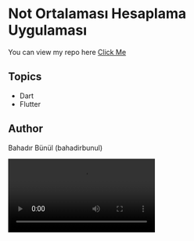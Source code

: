 # Not Ortalaması Hesaplama Uygulaması

You can view my repo here 
[Click Me](https://github.com/bahadirbunul/not_ortalamasi_hesaplayici)

## Topics

- Dart
- Flutter

## Author

Bahadır Bünül (bahadirbunul)


<video controls="controls">
  <source src="demo.mp4" type="video/mp4" />
</video>


